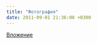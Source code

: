 ```yaml
---
title: "Фотография"
date: 2011-09-01 21:36:00 +0300
---
```



[Вложение](https://vk.com/photo137569667_268253307)
